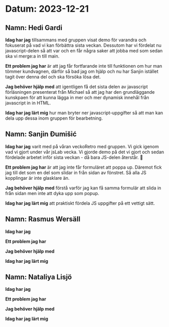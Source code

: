 # Datum: 2023-12-21

## Namn: Hedi Gardi

**Idag har jag** tillsammans med gruppen visat demo för varandra och fokuserat på vad vi kan förbättra sista veckan. Dessutom har vi fördelat nu javascript-delen så att var och en får några saker att jobba med som sedan ska vi merge:a in till main.

**Ett problem jag har** är att jag får fortfarande inte till funktionen om hur man tömmer kundvagnen, därför så bad jag om hjälp och nu har Sanjin istället tagit över denna del och ska försöka lösa det.

**Jag behöver hjälp med** att igentligen få det sista delen av javascript förläsningen presenterat från Michael så att jag har den grundläggande kunskpaen för att kunna lägga in mer och mer dynamisk innehål från javascript in in HTML.

**Idag har jag lärt mig** hur man bryter ner javascript-uppgifter så att man kan dela upp dessa inom gruppen för bearbetning.

## Namn: Sanjin Đumišić

**Idag har jag** varit med på våran veckoRetro med gruppen. Vi gick igenom vad vi gjort under vår jsLab vecka. Vi gjorde demo på det vi gjort och sedan fördelade arbetet inför sista veckan - då bara JS-delen återstår. :carousel_horse:

**Ett problem jag har** är att jag inte får formuläret att poppa up. Däremot fick jag till det som en del som slidar in från sidan av fönstret. Så alla JS kopplingar är inte glasklare än.

**Jag behöver hjälp med** förstå varför jag kan få samma formulär att slida in från sidan men inte att dyka upp som popup.

**Idag har jag lärt mig** att praktiskt fördela JS uppgifter på ett vettigt sätt.

## Namn: Rasmus Wersäll

**Idag har jag**

**Ett problem jag har**

**Jag behöver hjälp med**

**Idag har jag lärt mig**

## Namn: Nataliya Lisjö

**Idag har jag**

**Ett problem jag har**

**Jag behöver hjälp med**

**Idag har jag lärt mig**

